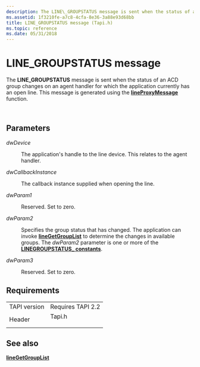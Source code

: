 ```yaml
---
description: The LINE\_GROUPSTATUS message is sent when the status of an ACD group changes on an agent handler for which the application currently has an open line. This message is generated using the lineProxyMessage function.
ms.assetid: 1f3210fe-a7c8-4cfa-8e36-3a88e93d68bb
title: LINE_GROUPSTATUS message (Tapi.h)
ms.topic: reference
ms.date: 05/31/2018
---
```


# LINE\_GROUPSTATUS message

The **LINE\_GROUPSTATUS** message is sent when the status of an ACD group changes on an agent handler for which the application currently has an open line. This message is generated using the [**lineProxyMessage**](/windows/desktop/api/Tapi/nf-tapi-lineproxymessage) function.


```C++
        
```



## Parameters

<dl> <dt>

*dwDevice* 
</dt> <dd>

The application's handle to the line device. This relates to the agent handler.

</dd> <dt>

*dwCallbackInstance* 
</dt> <dd>

The callback instance supplied when opening the line.

</dd> <dt>

*dwParam1* 
</dt> <dd>

Reserved. Set to zero.

</dd> <dt>

*dwParam2* 
</dt> <dd>

Specifies the group status that has changed. The application can invoke [**lineGetGroupList**](/windows/desktop/api/Tapi/nf-tapi-linegetgrouplista) to determine the changes in available groups. The *dwParam2* parameter is one or more of the [**LINEGROUPSTATUS\_ constants**](linegroupstatus--constants.md).

</dd> <dt>

*dwParam3* 
</dt> <dd>

Reserved. Set to zero.

</dd> </dl>

## Requirements



|                         |                                                                                   |
|-------------------------|-----------------------------------------------------------------------------------|
| TAPI version<br/> | Requires TAPI 2.2<br/>                                                      |
| Header<br/>       | <dl> <dt>Tapi.h</dt> </dl> |



## See also

<dl> <dt>

[**lineGetGroupList**](/windows/desktop/api/Tapi/nf-tapi-linegetgrouplista)
</dt> </dl>

 

 




